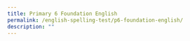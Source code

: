 ```yaml
---
title: Primary 6 Foundation English
permalink: /english-spelling-test/p6-foundation-english/
description: ""
---
```


